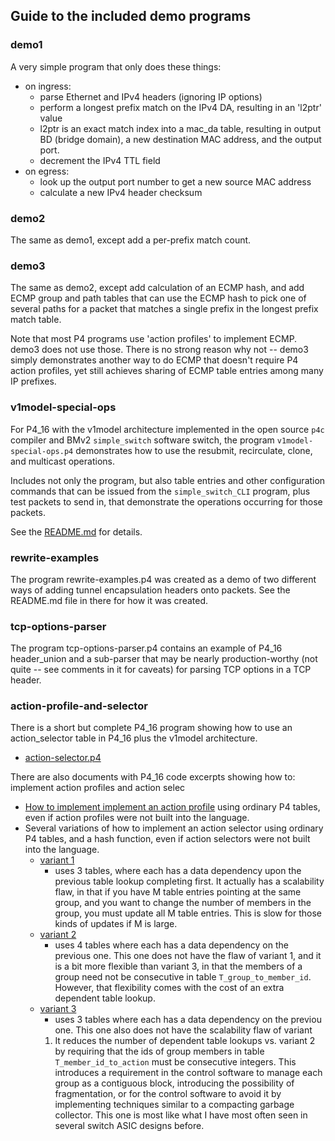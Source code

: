 ## Guide to the included demo programs

### demo1

A very simple program that only does these things:

* on ingress:
  * parse Ethernet and IPv4 headers (ignoring IP options)
  * perform a longest prefix match on the IPv4 DA, resulting in an
    'l2ptr' value
  * l2ptr is an exact match index into a mac_da table, resulting in
    output BD (bridge domain), a new destination MAC address, and the
    output port.
  * decrement the IPv4 TTL field
* on egress:
  * look up the output port number to get a new source MAC address
  * calculate a new IPv4 header checksum


### demo2

The same as demo1, except add a per-prefix match count.


### demo3

The same as demo2, except add calculation of an ECMP hash, and add
ECMP group and path tables that can use the ECMP hash to pick one of
several paths for a packet that matches a single prefix in the longest
prefix match table.

Note that most P4 programs use 'action profiles' to implement ECMP.
demo3 does not use those.  There is no strong reason why not -- demo3
simply demonstrates another way to do ECMP that doesn't require P4
action profiles, yet still achieves sharing of ECMP table entries
among many IP prefixes.


### v1model-special-ops

For P4_16 with the v1model architecture implemented in the open source
`p4c` compiler and BMv2 `simple_switch` software switch, the program
`v1model-special-ops.p4` demonstrates how to use the resubmit,
recirculate, clone, and multicast operations.

Includes not only the program, but also table entries and other
configuration commands that can be issued from the `simple_switch_CLI`
program, plus test packets to send in, that demonstrate the operations
occurring for those packets.

See the [README.md](v1model-special-ops/README.md) for details.


### rewrite-examples

The program rewrite-examples.p4 was created as a demo of two different
ways of adding tunnel encapsulation headers onto packets.  See the
README.md file in there for how it was created.


### tcp-options-parser

The program tcp-options-parser.p4 contains an example of P4_16
header_union and a sub-parser that may be nearly production-worthy
(not quite -- see comments in it for caveats) for parsing TCP options
in a TCP header.


### action-profile-and-selector

There is a short but complete P4_16 program showing how to use an
action_selector table in P4_16 plus the v1model architecture.

+ [action-selector.p4](action-profile-and-selector/action-selector.p4)

There are also documents with P4_16 code excerpts showing how 
to: implement action profiles and action selec

+ [How to implement implement an action
  profile](action-profile-and-selector/README-action-profile.md) using
  ordinary P4 tables, even if action profiles were not built into the
  language.
+ Several variations of how to implement an action selector using
  ordinary P4 tables, and a hash function, even if action selectors
  were not built into the language.
  + [variant
    1](action-profile-and-selector/README-action-selector-variant1.md)
    - uses 3 tables, where each has a data dependency upon the
    previous table lookup completing first.  It actually has a
    scalability flaw, in that if you have M table entries pointing at
    the same group, and you want to change the number of members in
    the group, you must update all M table entries.  This is slow for
    those kinds of updates if M is large.
  + [variant
    2](action-profile-and-selector/README-action-selector-variant2.md)
    - uses 4 tables where each has a data dependency on the previous
    one.  This one does not have the flaw of variant 1, and it is a
    bit more flexible than variant 3, in that the members of a group
    need not be consecutive in table `T_group_to_member_id`.  However,
    that flexibility comes with the cost of an extra dependent table
    lookup.
  + [variant
    3](action-profile-and-selector/README-action-selector-variant3.md)
    - uses 3 tables where each has a data dependency on the previou
    one.  This one also does not have the scalability flaw of variant
    1.  It reduces the number of dependent table lookups vs. variant 2
    by requiring that the ids of group members in table
    `T_member_id_to_action` must be consecutive integers.  This
    introduces a requirement in the control software to manage each
    group as a contiguous block, introducing the possibility of
    fragmentation, or for the control software to avoid it by
    implementing techniques similar to a compacting garbage collector.
    This one is most like what I have most often seen in several
    switch ASIC designs before.
